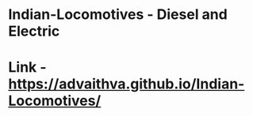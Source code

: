 # Indian-Locomotives - Diesel and Electric 
# Link - https://advaithva.github.io/Indian-Locomotives/  
